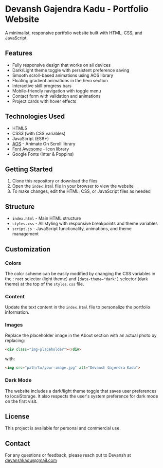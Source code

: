 # Devansh Gajendra Kadu - Portfolio Website

A minimalist, responsive portfolio website built with HTML, CSS, and JavaScript.

## Features

- Fully responsive design that works on all devices
- Dark/Light theme toggle with persistent preference saving
- Smooth scroll-based animations using AOS library
- Floating gradient animations in the hero section
- Interactive skill progress bars
- Mobile-friendly navigation with toggle menu
- Contact form with validation and animations
- Project cards with hover effects

## Technologies Used

- HTML5
- CSS3 (with CSS variables)
- JavaScript (ES6+)
- [AOS](https://michalsnik.github.io/aos/) - Animate On Scroll library
- [Font Awesome](https://fontawesome.com/) - Icon library
- Google Fonts (Inter & Poppins)

## Getting Started

1. Clone this repository or download the files
2. Open the `index.html` file in your browser to view the website
3. To make changes, edit the HTML, CSS, or JavaScript files as needed

## Structure

- `index.html` - Main HTML structure
- `styles.css` - All styling with responsive breakpoints and theme variables
- `script.js` - JavaScript functionality, animations, and theme management

## Customization

### Colors

The color scheme can be easily modified by changing the CSS variables in the `:root` selector (light theme) and `[data-theme="dark"]` selector (dark theme) at the top of the `styles.css` file.

### Content

Update the text content in the `index.html` file to personalize the portfolio information.

### Images

Replace the placeholder image in the About section with an actual photo by replacing:

```html
<div class="img-placeholder"></div>
```

with:

```html
<img src="path/to/your-image.jpg" alt="Devansh Gajendra Kadu">
```

### Dark Mode

The website includes a dark/light theme toggle that saves user preferences to localStorage. It also respects the user's system preference for dark mode on the first visit.

## License

This project is available for personal and commercial use.

## Contact

For any questions or feedback, please reach out to Devansh at devanshkadu@gmail.com 